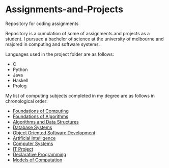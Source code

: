 # Assignments-and-Projects
Repository for coding assignments

Repository is a cumulation of some of assignments and projects as a student. 
I pursued a bachelor of science at the university of melbourne and majored in computing and software systems.

Languages used in the project folder are as follows:
  - C
  - Python
  - Java
  - Haskell
  - Prolog

My list of computing subjects completed in my degree are as follows in chronological order:
  - [Foundations of Computing](https://handbook.unimelb.edu.au/2019/subjects/comp10001)
  - [Foundations of Algorithms](https://handbook.unimelb.edu.au/2019/subjects/comp10002)
  - [Algorithms and Data Structures](https://handbook.unimelb.edu.au/2019/subjects/comp20003)
  - [Database Systems](https://handbook.unimelb.edu.au/2019/subjects/info20003)
  - [Object Oriented Software Development](https://handbook.unimelb.edu.au/2019/subjects/swen20003)
  - [Artificial Intelligence](https://handbook.unimelb.edu.au/2019/subjects/comp30024)
  - [Computer Systems](https://handbook.unimelb.edu.au/2019/subjects/comp30023)
  - [IT Project](https://handbook.unimelb.edu.au/2019/subjects/comp30022)
  - [Declarative Programming](https://handbook.unimelb.edu.au/2019/subjects/comp30020)
  - [Models of Computation](https://handbook.unimelb.edu.au/2019/subjects/comp30026)
  
